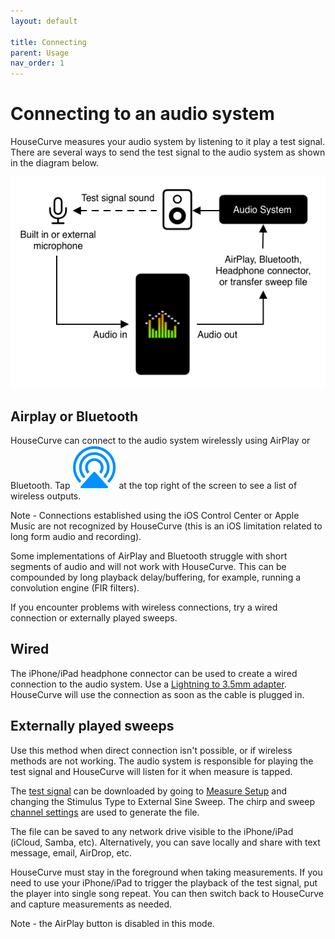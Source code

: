 ```yaml
---
layout: default

title: Connecting
parent: Usage
nav_order: 1
---
```



# Connecting to an audio system
HouseCurve measures your audio system by listening to it play a test signal.  There are several ways to send the test signal to the audio system as shown in the diagram below.

![connecting housecurve](/assets/img/connecting_housecurve.png "Connecting HouseCurve to audio system")


## Airplay or Bluetooth

HouseCurve can connect to the audio system wirelessly using AirPlay or Bluetooth. Tap <img src="/assets/img/airplay.png" alt="AirPlay" class="app-icon"> at the top right of the screen to see a list of wireless outputs.

Note - Connections established using the iOS Control Center or Apple Music are not recognized by HouseCurve (this is an iOS limitation related to long form audio and recording).

Some implementations of AirPlay and Bluetooth struggle with short segments of audio and will not work with HouseCurve.  This can be compounded by long playback delay/buffering, for example, running a convolution engine (FIR filters).

If you encounter problems with wireless connections, try a wired connection or externally played sweeps.


## Wired

The iPhone/iPad headphone connector can be used to create a wired connection to the audio system.  Use a [Lightning to 3.5mm adapter](https://www.apple.com/shop/product/MMX62AM/A/lightning-to-35mm-headphone-jack-adapter).  HouseCurve will use the connection as soon as the cable is plugged in.


## Externally played sweeps

Use this method when direct connection isn't possible, or if wireless methods are not working.  The audio system is responsible for playing the test signal and HouseCurve will listen for it when measure is tapped.

The [test signal](../manual/file_formats.md#test-signal) can be downloaded by going to [Measure Setup](../manual/measure_setup.md) and changing the Stimulus Type to External Sine Sweep.  The chirp and sweep [channel settings](../manual/measure_setup.md#chirp-and-sweep-channel) are used to generate the file.

The file can be saved to any network drive visible to the iPhone/iPad (iCloud, Samba, etc).  Alternatively, you can save locally and share with text message, email, AirDrop, etc.

HouseCurve must stay in the foreground when taking measurements.  If you need to use your iPhone/iPad to trigger the playback of the test signal, put the player into single song repeat.  You can then switch back to HouseCurve and capture measurements as needed.

Note - the AirPlay button is disabled in this mode.




